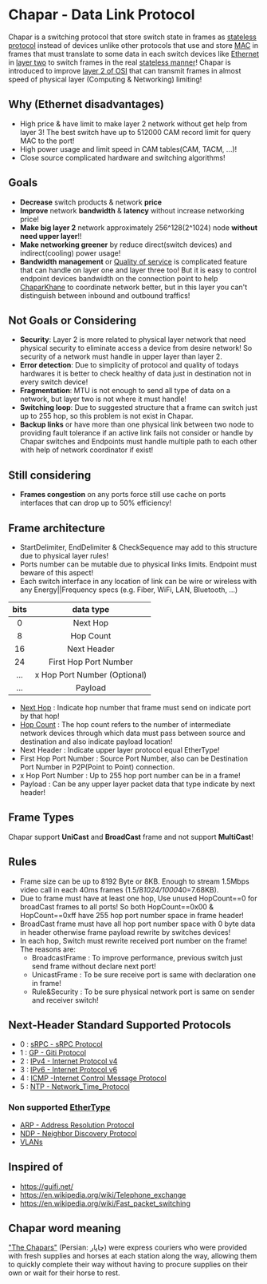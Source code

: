 # Chapar - Data Link Protocol
Chapar is a switching protocol that store switch state in frames as [stateless protocol](https://en.wikipedia.org/wiki/Stateless_protocol) instead of devices unlike other protocols that use and store [MAC](https://en.wikipedia.org/wiki/MAC_address) in frames that must translate to some data in each switch devices like [Ethernet](https://en.wikipedia.org/wiki/Ethernet) in [layer two]((https://en.wikipedia.org/wiki/Ethernet_frame#Frame_%E2%80%93_data_link_layer)) to switch frames in the real [stateless manner](https://en.wikipedia.org/wiki/Connectionless_communication)! Chapar is introduced to improve [layer 2 of OSI](https://en.wikipedia.org/wiki/Data_link_layer) that can transmit frames in almost speed of physical layer (Computing & Networking) limiting!

## Why (Ethernet disadvantages)
- High price & have limit to make layer 2 network without get help from layer 3! The best switch have up to 512000 CAM record limit for query MAC to the port!
- High power usage and limit speed in CAM tables(CAM, TACM, ...)!
- Close source complicated hardware and switching algorithms!

## Goals
- **Decrease** switch products & network **price**
- **Improve** network **bandwidth** & **latency** without increase networking price!
- **Make big layer 2** network approximately 256^128(2^1024) node **without need upper layer**!!
- **Make networking greener** by reduce direct(switch devices) and indirect(cooling) power usage!
- **Bandwidth management** or [Quality of service](https://en.wikipedia.org/wiki/Quality_of_service) is complicated feature that can handle on layer one and layer three too! But it is easy to control endpoint devices bandwidth on the connection point to help [ChaparKhane](./ChaparKhane.Md) to coordinate network better, but in this layer you can't distinguish between inbound and outbound traffics!

## Not Goals or Considering
- **Security**: Layer 2 is more related to physical layer network that need physical security to eliminate access a device from desire network! So security of a network must handle in upper layer than layer 2.
- **Error detection**: Due to simplicity of protocol and quality of todays hardwares it is better to check healthy of data just in destination not in every switch device!
- **Fragmentation**: MTU is not enough to send all type of data on a network, but layer two is not where it must handle!
- **Switching loop**: Due to suggested structure that a frame can switch just up to 255 hop, so this problem is not exist in Chapar.
- **Backup links** or have more than one physical link between two node to providing fault tolerance if an active link fails not consider or handle by Chapar switches and Endpoints must handle multiple path to each other with help of network coordinator if exist!

## Still considering
- **Frames congestion** on any ports force still use cache on ports interfaces that can drop up to 50% efficiency!

## Frame architecture
- StartDelimiter, EndDelimiter & CheckSequence may add to this structure due to physical layer rules!
- Ports number can be mutable due to physical links limits. Endpoint must beware of this aspect!
- Each switch interface in any location of link can be wire or wireless with any Energy||Frequency specs (e.g. Fiber, WiFi, LAN, Bluetooth, ...)

| bits  | data type                     |
| :---: | :---:                         |
| 0     | Next Hop                      |
| 8     | Hop Count                     |
| 16    | Next Header                   |
| 24    | First Hop Port Number         |
| ...   | x Hop Port Number (Optional)  |
| ...   | Payload                       |

- [Next Hop](https://en.wikipedia.org/wiki/Hop_(networking)#Next_hop) : Indicate hop number that frame must send on indicate port by that hop!
- [Hop Count](https://en.wikipedia.org/wiki/Hop_(networking)#Hop_count) : The hop count refers to the number of intermediate network devices through which data must pass between source and destination and also indicate payload location!
- Next Header : Indicate upper layer protocol equal EtherType!
- First Hop Port Number : Source Port Number, also can be Destination Port Number in P2P(Point to Point) connection.
- x Hop Port Number : Up to 255 hop port number can be in a frame!
- Payload : Can be any upper layer packet data that type indicate by next header!

## Frame Types
Chapar support **UniCast** and **BroadCast** frame and not support **MultiCast**!

## Rules
- Frame size can be up to 8192 Byte or 8KB. Enough to stream 1.5Mbps video call in each 40ms frames (1.5/8*1024/1000*40=7.68KB).
- Due to frame must have at least one hop, Use unused HopCount==0 for broadCast frames to all ports! So both HopCount==0x00 & HopCount==0xff have 255 hop port number space in frame header!
- BroadCast frame must have all hop port number space with 0 byte data in header otherwise frame payload rewrite by switches devices!
- In each hop, Switch must rewrite received port number on the frame! The reasons are:
    - BroadcastFrame : To improve performance, previous switch just send frame without declare next port!
    - UnicastFrame : To be sure receive port is same with declaration one in frame!
    - Rule&Security : To be sure physical network port is same on sender and receiver switch!

## Next-Header Standard Supported Protocols
- 0 : [sRPC - sRPC Protocol](./sRPC.md)
- 1 : [GP - Giti Protocol](./GP.md)
- 2 : [IPv4 - Internet Protocol v4](https://en.wikipedia.org/wiki/IPv4)
- 3 : [IPv6 - Internet Protocol v6](https://en.wikipedia.org/wiki/IPv6)
- 4 : [ICMP -Internet Control Message Protocol](https://en.wikipedia.org/wiki/Internet_Control_Message_Protocol)
- 5 : [NTP - Network_Time_Protocol](https://en.wikipedia.org/wiki/Network_Time_Protocol)

### Non supported [EtherType](https://en.wikipedia.org/wiki/EtherType)
- [ARP - Address Resolution Protocol](https://en.wikipedia.org/wiki/Address_Resolution_Protocol)
- [NDP - Neighbor Discovery Protocol](https://en.wikipedia.org/wiki/Neighbor_Discovery_Protocol)
- [VLANs](https://en.wikipedia.org/wiki/IEEE_802.1Q)

## Inspired of
- https://guifi.net/
- https://en.wikipedia.org/wiki/Telephone_exchange
- https://en.wikipedia.org/wiki/Fast_packet_switching

## Chapar word meaning
["The Chapars"](https://en.wikipedia.org/wiki/Chapar_Khaneh) (Persian: چاپار‎) were express couriers who were provided with fresh supplies and horses at each station along the way, allowing them to quickly complete their way without having to procure supplies on their own or wait for their horse to rest.
